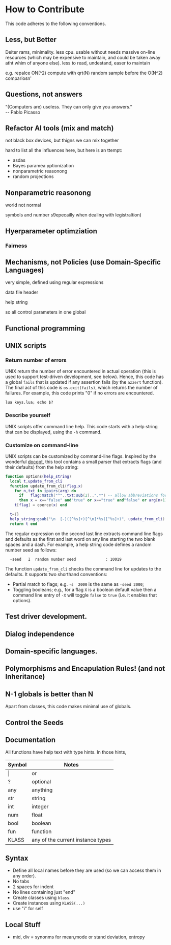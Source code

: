 # How to Contribute

This code adheres to the following conventions.

## Less, but Better

Deiter rams, minimality. less cpu. usable without needs massive on-line resources
(which may be expensive to maintain, and could be taken away atht whim
of anyone else). less to read, undestand, easer to maintain

e.g. repalce ON(^2) compute with qrt(N) random sample before the O(N^2)
compariosn'

## Questions, not answers

"(Computers are)  useless. They can only give you answers."     
-- Pablo Picasso


## Refactor AI tools (mix and match)

not black box devices, but thigns we can mix together

hard to list all the influences here, but here is an ttempt:

- asdas
- Bayes paramea pptionization
- nonparametric reasonong
- random projections

## Nonparametric reasonong

world not normal

symbols and number s9epecailly when dealing with legistraltion)


## Hyerparameter optimziation

### Fairness

## Mechanisms, not Policies (use Domain-Specific Languages)

very simple, defined using regular expressions

data file header

help string

so all control parameters in one global

## Functional programming

## UNIX scripts

### Return number of errors

UNIX return the number of error encountered in actual operation
(this is used to support test-driven development, see below).  Hence,
this code has a  global `fails` that is updated if any assertion
fails (by the `azzert` function).  The final act of this code is
`os.exit(fails)`, which returns the number of failures.  For example,
this code prints "0" if no errors are encountered.

    lua keys.lua; echo $?

### Describe yourself

UNIX scripts offer command line help. This code  starts with a help
string that can be displayed, using the `-h` command.

### Customize on command-line

UNIX scripts can be customized by command-line flags. 
Inspired by the wonderful
[docopt](http://docopt.org/), this tool
contains a small parser that extracts flags (and their defaults)
from the help string:

```lua
function options(help_string)
  local t,update_from_cli  
  function update_from_cli(flag,x) 
    for n,txt in ipairs(arg) do         
      if   flag:match("^"..txt:sub(2)..".*") -- allow abbreviations for flags
      then x = x=="false" and"true" or x=="true" and"false" or arg[n+1] end end 
    t[flag] = coerce(x) end

  t={}
  help_string:gsub("\n  [-]([^%s]+)[^\n]*%s([^%s]+)", update_from_cli) 
  return t end
```
The regular expression on the second last line
extracts command line flags and defaults as the first and last word
on any line starting the two blank spaces and a dash.
For example, a help string code defines a 
 random number seed as follows:

      -seed   I  random number seed             : 10019
 
The function `update_from_cli` checks the command line for updates
to the defaults.  It supports two shorthand conventions:

- Partial match to flags; e.g. `-s  2000` is the same as `-seed 2000`;
- Toggling booleans; e.g., for a flag `X` is  a boolean default value
  then a command line entry of `-X` will toggle `false` to `true` (i.e.
  it enables that options).

## Test driver development.

## Dialog independence

## Domain-specific languages.

## Polymorphisms and Encapulation Rules! (and not Inheritance)

## N-1 globals is better than N

Apart from classes, this code makes minimal use of globals.


## Control the Seeds

## Documentation

All functions have help text with type hints. In those hints,

|Symbol| Notes                             |
|------|-----------------------------------|
| \|   | or                                |
| ?    | optional                          |
| any  | anything                          |
| str  | string                            |
| int  | integer                           |
| num  | float                             |
| bool | boolean                           |
| fun  | function                          |
| KLASS| any of the current instance types |

## Syntax

- Define all local names before they are used (so we can access them in any order).
- No tabs
- 2 spaces for indent
- No lines containing just "end"
- Create classes using `klass`.
- Create instances using `KLASS(...)`
- use "i" for self

## Local Stuff

- mid, div = synonms for mean,mode or stand deviation, entropy

